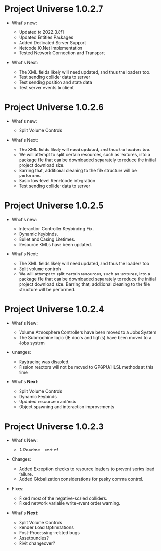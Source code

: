 # Project Universe 1.0.2.7
* What's new:
	- Updated to 2022.3.8f1
	- Updated Entities Packages
	- Added Dedicated Server Support
	- Netcode.IO.Net Implementation
	- Tested Network Connection and Transport
	
* What's Next:
	- The XML fields likely will need updated, and thus the loaders too.
	- Test sending collider data to server
	- Test sending position and state data
	- Test server events to client

# Project Universe 1.0.2.6
* What's new:
	- Split Volume Controls

* What's Next:
	- The XML fields likely will need updated, and thus the loaders too.
	- We will attempt to split certain resources, such as textures, into a package file that can be downloaded separately to reduce the initial project download size. 
	- Barring that, additional cleaning to the file structure will be performed.
	- Basic low-level Renetcode integration
	- Test sending collider data to server

# Project Universe 1.0.2.5
* What's new:
	- Interaction Controller Keybinding Fix.
	- Dynamic Keybinds.
	- Bullet and Casing Lifetimes.
	- Resource XMLs have been updated.

* What's Next:
	- The XML fields likely will need updated, and thus the loaders too
	- Split volume controls
	- We will attempt to split certain resources, such as textures, into a package file that can be downloaded separately to reduce the initial project download size. Barring that, additional cleaning to the file structure will be performed.

# Project Universe 1.0.2.4
* What's New:
	- Volume Atmosphere Controllers have been moved to a Jobs System
	- The Submachine logic (IE doors and lights) have been moved to a Jobs system
	
* Changes:
	- Raytracing was disabled.
	- Fission reactors will not be moved to GPGPU/HLSL methods at this time
	
* What's **Next**:
	- Split Volume Controls
	- Dynamic Keybinds
	- Updated resource manifests
	- Object spawning and interaction improvements

# Project Universe 1.0.2.3
* What's New:
	- A Readme... sort of
	
* Changes:
	- Added Exception checks to resource loaders to prevent series load failure.
	- Added Globalization considerations for pesky comma control.
	
* Fixes:
	- Fixed most of the negative-scaled colliders.
	- Fixed network variable write-event order warning.
	
* What's **Next**:
	- Split Volume Controls
	- Render Load Optimizations
	- Post-Processing-related bugs
	- Assetbundles?
	- Rivit changeover?
